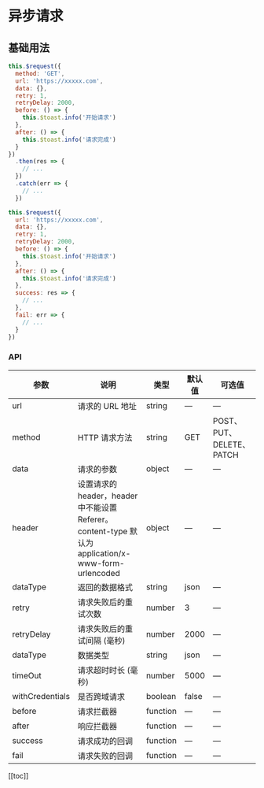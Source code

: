 # 异步请求

## 基础用法

```js
this.$request({
  method: 'GET',
  url: 'https://xxxxx.com',
  data: {},
  retry: 1,
  retryDelay: 2000,
  before: () => {
    this.$toast.info('开始请求')
  },
  after: () => {
    this.$toast.info('请求完成')
  }
})
  .then(res => {
    // ...
  })
  .catch(err => {
    // ...
  })
```

```js
this.$request({
  url: 'https://xxxxx.com',
  data: {},
  retry: 1,
  retryDelay: 2000,
  before: () => {
    this.$toast.info('开始请求')
  },
  after: () => {
    this.$toast.info('请求完成')
  },
  success: res => {
    // ...
  },
  fail: err => {
    // ...
  }
})
```

### API

| 参数            | 说明                                                                                                | 类型     | 默认值 | 可选值                   |
| --------------- | --------------------------------------------------------------------------------------------------- | -------- | ------ | ------------------------ |
| url             | 请求的 URL 地址                                                                                     | string   | —      | —                        |
| method          | HTTP 请求方法                                                                                       | string   | GET    | POST、PUT、DELETE、PATCH |
| data            | 请求的参数                                                                                          | object   | —      | —                        |
| header          | 设置请求的 header，header 中不能设置 Referer。content-type 默认为 application/x-www-form-urlencoded | object   | —      | —                        |
| dataType        | 返回的数据格式                                                                                      | string   | json   | —                        |
| retry           | 请求失败后的重试次数                                                                                | number   | 3      | —                        |
| retryDelay      | 请求失败后的重试间隔 (毫秒)                                                                         | number   | 2000   | —                        |
| dataType        | 数据类型                                                                                            | string   | json   | —                        |
| timeOut         | 请求超时时长 (毫秒)                                                                                 | number   | 5000   | —                        |
| withCredentials | 是否跨域请求                                                                                        | boolean  | false  | —                        |
| before          | 请求拦截器                                                                                          | function | —      | —                        |
| after           | 响应拦截器                                                                                          | function | —      | —                        |
| success         | 请求成功的回调                                                                                      | function | —      | —                        |
| fail            | 请求失败的回调                                                                                      | function | —      | —                        |

[[toc]]

